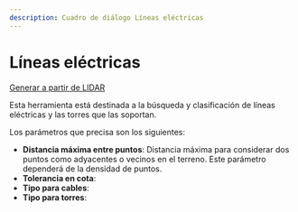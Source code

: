 ```yaml
---
description: Cuadro de diálogo Líneas eléctricas
---
```


# Líneas eléctricas

[Generar a partir de LIDAR](../../fichas-de-herramientas/ficha-de-herramientas-archivos-lidar/calcular-a-partir-de-lidar.md)

Esta herramienta está destinada a la búsqueda y clasificación de líneas eléctricas y las torres que las soportan.

Los parámetros que precisa son los siguientes:

* **Distancia máxima entre puntos**: Distancia máxima para considerar dos puntos como adyacentes o vecinos en el terreno. Este parámetro dependerá de la densidad de puntos.
* **Tolerancia en cota**:
* **Tipo para cables**:
* **Tipo para torres**:

